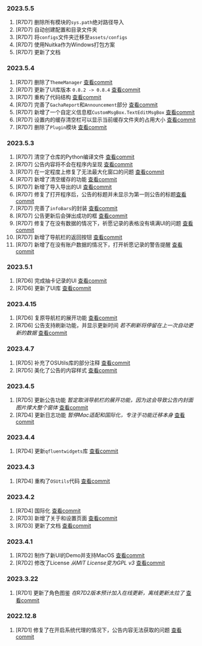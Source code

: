 ### 2023.5.5
1. [R7D7] 删除所有模块的`sys.path`绝对路径导入
2. [R7D7] 自动创建配置和目录文件夹
3. [R7D7] 将`configs`文件夹迁移至`assets/configs`
4. [R7D7] 使用Nuitka作为Windows打包方案
5. [R7D7] 更新了文档

### 2023.5.4
1. [R7D7] 删除了`ThemeManager` [查看commit](https://github.com/AuroraZiling/sangonomiya/commit/1d98187d6244170c3f3abcde4e01e9c386e70af3)
2. [R7D7] 更新了UI库版本 `0.8.2 -> 0.8.4` [查看commit](https://github.com/AuroraZiling/sangonomiya/commit/1d98187d6244170c3f3abcde4e01e9c386e70af3)
3. [R7D7] 重构了代码结构 [查看commit](https://github.com/AuroraZiling/sangonomiya/commit/1d98187d6244170c3f3abcde4e01e9c386e70af3)
4. [R7D7] 完善了`GachaReport`和`Announcement`部分 [查看commit](https://github.com/AuroraZiling/sangonomiya/commit/1d98187d6244170c3f3abcde4e01e9c386e70af3)
5. [R7D7] 新增了一个自定义信息框`CustomMsgBox.TextEditMsgBox` [查看commit](https://github.com/AuroraZiling/sangonomiya/commit/1d98187d6244170c3f3abcde4e01e9c386e70af3)
6. [R7D7] 设置内的缓存清空栏可以显示当前缓存文件夹的占用大小 [查看commit](https://github.com/AuroraZiling/sangonomiya/commit/1d98187d6244170c3f3abcde4e01e9c386e70af3)
7. [R7D7] 删除了`Plugin`模块 [查看commit](https://github.com/AuroraZiling/sangonomiya/commit/1d98187d6244170c3f3abcde4e01e9c386e70af3)

### 2023.5.3
1. [R7D7] 清空了仓库的Python编译文件 [查看commit](https://github.com/AuroraZiling/sangonomiya/commit/da0c4411409ffcb739f4213edd7b707da3e99406)
2. [R7D7] 公告内容将不会在程序内呈现 [查看commit](https://github.com/AuroraZiling/sangonomiya/commit/da0c4411409ffcb739f4213edd7b707da3e99406)
3. [R7D7] 在一定程度上修复了无法最大化窗口的问题 [查看commit](https://github.com/AuroraZiling/sangonomiya/commit/da0c4411409ffcb739f4213edd7b707da3e99406)
4. [R7D7] 新增了清空缓存的功能 [查看commit](https://github.com/AuroraZiling/sangonomiya/commit/da0c4411409ffcb739f4213edd7b707da3e99406)
5. [R7D7] 新增了导入导出的UI [查看commit](https://github.com/AuroraZiling/sangonomiya/commit/da0c4411409ffcb739f4213edd7b707da3e99406)
6. [R7D7] 修复了打开程序后，公告的标题并未显示为第一则公告的标题[查看commit](https://github.com/AuroraZiling/sangonomiya/commit/1e0b537fc262c9f67cc96f468fcdd076d8d3357d)
7. [R7D7] 完善了`infoBars`的封装 [查看commit](https://github.com/AuroraZiling/sangonomiya/commit/1e0b537fc262c9f67cc96f468fcdd076d8d3357d)
8. [R7D7] 公告更新后会弹出成功的框 [查看commit](https://github.com/AuroraZiling/sangonomiya/commit/1e0b537fc262c9f67cc96f468fcdd076d8d3357d)
9. [R7D7] 修复了在没有数据的情况下，祈愿记录的表格没有填满UI的问题 [查看commit](https://github.com/AuroraZiling/sangonomiya/commit/1e0b537fc262c9f67cc96f468fcdd076d8d3357d)
10. [R7D7] 新增了导航栏的返回按钮 [查看commit](https://github.com/AuroraZiling/sangonomiya/commit/1e0b537fc262c9f67cc96f468fcdd076d8d3357d)
11. [R7D7] 新增了在没有账户数据的情况下，打开祈愿记录的警告提醒 [查看commit](https://github.com/AuroraZiling/sangonomiya/commit/1e0b537fc262c9f67cc96f468fcdd076d8d3357d)

### 2023.5.1
1. [R7D6] 完成抽卡记录的UI [查看commit](https://github.com/AuroraZiling/sangonomiya/commit/f4c9bff470275cd65d23f0e9f622c0d6828b4414)
2. [R7D6] 更新了UI库 [查看commit](https://github.com/AuroraZiling/sangonomiya/commit/f4c9bff470275cd65d23f0e9f622c0d6828b4414)

### 2023.4.15
1. [R7D6] 复原导航栏的展开功能 [查看commit](https://github.com/AuroraZiling/sangonomiya/commit/97afb2c5e2d87005ce36f28e3d179930e517d68f)
2. [R7D6] 公告支持刷新功能，并显示更新时间 *若不刷新将停留在上一次自动更新的数据* [查看commit](https://github.com/AuroraZiling/sangonomiya/commit/97afb2c5e2d87005ce36f28e3d179930e517d68f)

### 2023.4.7
1. [R7D5] 补充了OSUtils库的部分注释 [查看commit](https://github.com/AuroraZiling/sangonomiya/commit/0d1ee8b7be656c5815192bf9cf3f1a8cdc6a7850)
2. [R7D5] 美化了公告的内容样式  [查看commit](https://github.com/AuroraZiling/sangonomiya/commit/0d1ee8b7be656c5815192bf9cf3f1a8cdc6a7850)

### 2023.4.5
1. [R7D5] 更新公告功能 *暂定取消导航栏的展开功能，因为这会导致公告内封面图片撑大整个窗体* [查看commit](https://github.com/AuroraZiling/sangonomiya/commit/6a1f6f30a1fb4545eff5bf3bb3548ee6d803c621)
2. [R7D4] 更新日志功能 *暂停Mac适配和国际化，专注于功能迁移本身* [查看commit](https://github.com/AuroraZiling/sangonomiya/commit/cf40ebf38ec429ae18f4520a45cc8cd4a4b086ee)

### 2023.4.4
1. [R7D4] 更新`qfluentwidgets`库 [查看commit](https://github.com/AuroraZiling/sangonomiya/commit/552ef368939691f02cf693688ee4bc47eaad474d)

### 2023.4.3
1. [R7D4] 重构了`OSUtils`代码 [查看commit](https://github.com/AuroraZiling/sangonomiya/commit/a78425f35909cacd5b72471f6556db165f971edd)

### 2023.4.2
1. [R7D4] 国际化 [查看commit](https://github.com/AuroraZiling/sangonomiya/commit/58cb543812690afbaf3f82acd34c6392e0a25f90)
2. [R7D3] 新增了关于和设置页面 [查看commit](https://github.com/AuroraZiling/sangonomiya/commit/2f7fa1526d13ffcdf538a1320be20780bf394b58)
3. [R7D3] 更新了文档 [查看commit](https://github.com/AuroraZiling/sangonomiya/commit/4985157aa1aff7a3413ada06696c2ff1ee8f68d6)

### 2023.4.1
1. [R7D2] 制作了新UI的Demo并支持MacOS [查看commit](https://github.com/AuroraZiling/sangonomiya/commit/3cd4a80e58112cde5818067313ffef479ab778d2)
2. [R7D2] 修改了License *从MIT License变为GPL v3* [查看commit](https://github.com/AuroraZiling/sangonomiya/commit/e86c0c4515a403440485386c718a368795bc3588)

### 2023.3.22
1. [R7D1] 更新了角色图鉴 *在R7D2版本预计加入在线更新，离线更新太拉了* [查看commit](https://github.com/AuroraZiling/sangonomiya/commit/45565cfc63669ae10769b5dd82b2409e2235d214)

### 2022.12.8

1. [R7D1] 修复了在开启系统代理的情况下，公告内容无法获取的问题 [查看commit](https://github.com/AuroraZiling/genshin-pray-export/commit/3268649dccad3c361f3422e3a0c61f2f4cf625ef)